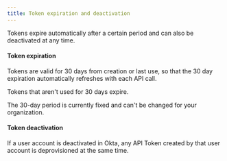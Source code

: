 ```yaml
---
title: Token expiration and deactivation
---
```


Tokens expire automatically after a certain period and can also be deactivated at any time.

#### Token expiration

Tokens are valid for 30 days from creation or last use, so that the 30 day expiration  automatically refreshes with each API call.

Tokens that aren't used for 30 days expire.

The 30-day period is currently fixed and can't be changed for your organization.

#### Token deactivation

If a user account is deactivated in Okta, any API Token created by that user account is deprovisioned at the same time.

<NextSectionLink/>

